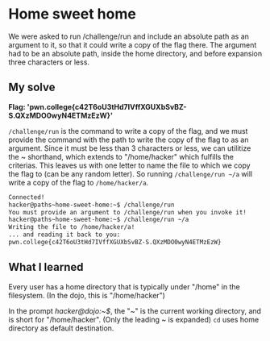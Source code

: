 # Home sweet home

We were asked to run /challenge/run and include an absolute path as an argument to it, so that it could write a copy of the flag there. The argument had to be an absolute path, inside the home directory, and before expansion three characters or less.

## My solve
**Flag: 'pwn.college{c42T6oU3tHd7IVffXGUXbSvBZ-S.QXzMDO0wyN4ETMzEzW}'**

``/challenge/run`` is the command to write a copy of the flag, and we must provide the command with the path to write the copy of the flag to as an argument. Since it must be less than 3 characters or less, we can utilitize the *~* shorthand, which extends to "/home/hacker" which fulfills the criterias. This leaves us with one letter to name the file to which we copy the flag to (can be any random letter). So running ``/challenge/run ~/a`` will write a copy of the flag to ``/home/hacker/a``.

```bash
Connected!
hacker@paths~home-sweet-home:~$ /challenge/run
You must provide an argument to /challenge/run when you invoke it!
hacker@paths~home-sweet-home:~$ /challenge/run ~/a
Writing the file to /home/hacker/a!
... and reading it back to you:
pwn.college{c42T6oU3tHd7IVffXGUXbSvBZ-S.QXzMDO0wyN4ETMzEzW}
```

## What I learned

Every user has a home directory that is typically under "/home" in the filesystem. (In the dojo, this is "/home/hacker")

In the prompt *hacker@dojo:~$*, the "~" is the current working directory, and is short for "/home/hacker". (Only the leading ~ is expanded)
``cd`` uses home directory as default destination.
